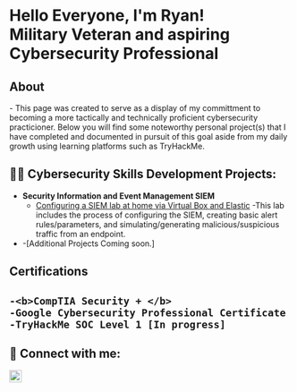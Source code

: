 <h1>Hello Everyone, I'm Ryan! <br/> Military Veteran</a> and aspiring Cybersecurity Professional</a> </h1>
<h2>About</h2>
- This page was created to serve as a display of my committment to becoming a more tactically and technically proficient cybersecurity practicioner. Below you will find some noteworthy personal project(s) that I have completed and documented in pursuit of this goal aside from my daily growth using learning platforms such as TryHackMe.

<h2>👨‍💻 Cybersecurity Skills Development Projects:</h2>

- <b>Security Information and Event Management SIEM</b>
  - [Configuring a SIEM lab at home via Virtual Box and Elastic](https://docs.google.com/document/d/1-hyJCjDKkVhbkOonIyfvJE_VBfMYIaXH/edit?usp=sharing&ouid=117938964749070208634&rtpof=true&sd=true)
    -This lab includes the process of configuring the SIEM, creating basic alert rules/parameters, and simulating/generating malicious/suspicious traffic from an endpoint.
- <b></b>
  -[Additional Projects Coming soon.]

<h2> Certifications <h2>
  
    -<b>CompTIA Security + </b>
    -Google Cybersecurity Professional Certificate
    -TryHackMe SOC Level 1 [In progress]

<h2> 🤳 Connect with me:</h2>


[<img align="left" alt="Ryan Snyder | LinkedIn" width="22px" src="https://cdn.jsdelivr.net/npm/simple-icons@v3/icons/linkedin.svg" />][linkedin]



[linkedin]:https://www.linkedin.com/in/ryan-snyder-17b9281b5/

<!--
**joshmadakor1/joshmadakor1** is a ✨ _special_ ✨ repository because its `README.md` (this file) appears on your GitHub profile.

Here are some ideas to get you started:

- 🔭 I’m currently working on ...
- 🌱 I’m currently learning ...
- 👯 I’m looking to collaborate on ...
- 🤔 I’m looking for help with ...
- 💬 Ask me about ...
- 📫 How to reach me: ...
- 😄 Pronouns: ...
- ⚡ Fun fact: ...
-->
